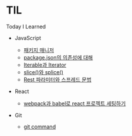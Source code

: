 # TIL

Today I Learned

- JavaScript

  - [패키지 매니저](/javascript/package-manager.md)
  - [package.json의 의존성에 대해](/javascript/package-json-dependencies.md)
  - [Iterable과 Iterator](/javascript/Iterable-and-Iterator.md)
  - [slice()와 splice()](/javascript/slice-and-splice.md)
  - [Rest 파라미터와 스프레드 문법](/javascript/rest-and-spread.md)

- React

  - [webpack과 babel로 react 프로젝트 세팅하기](/react/setting-react-project-using-webpack-and-babel.md)

- Git
  - [git command](/git/git-command.md)
